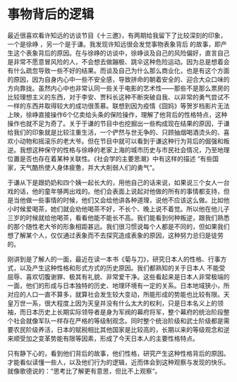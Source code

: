 # 事物背后的逻辑

最近很喜欢看许知远的访谈节目《十三邀》，有两期给我留下了比较深刻的印象，一个是徐峥 ，另一个是于谦。我发现许知远很会发觉事物表象背后 的故事，即产生这个表象背后的原因。在与徐峥的访谈中，徐峥谈及自己的风险偏好，直言自己是非常不愿意冒风险的人，不会想去做蹦极、跳伞这种危险运动。因为总是想着会有什么疏忽导致一些不好的结果。而谈及自己为什么那么商业化，也是有这个方面的原因，因为自身内心中一些不安全感，导致拼命的朝着安全的、迎合大众口味的方向靠拢。虽然内心中也非常认同一些关于电影的艺术性——那些不是那么票房的比较理想主义的东西，对于李安、贾科长这种不断突破自我、以非常的勇气尝试不一样的东西并取得较大的成功很羡慕。联想到因为疫情《囧妈》等贺岁档影片无法上映，徐峥直接操作6个亿卖给头条的保险操作，理解了他背后的性格特点，这种操作也就不足为奇了。关于于谦的节目中也挖掘出一些构成现在结果的原因，于谦给我们的印象就是比较注重生活，一个俨然与世无争的、只顾抽烟喝酒烫头的、喜欢小动物和摇滚乐的老大爷。但在节目中就可以看到于谦这种行为背后的倔强和叛逆。我想这种保守的性格与徐峥的老家上海的城市历史与市民社会情况，乃至地理位置是否也存在着某种关联性。《社会学的主要思潮》中有这样的描述 “有些国家，天气酷热使人身体疲惫，并大大削弱人们的勇气“。

于谦从下是跟奶奶和四个姨一起长大的，用他自己的话来说，如果说三个女人一台戏的话，他的童年够两出戏的。他们会表面上说起对他做的所有的事情都支持，但是当他做一些事情的时候，他们又会给他讲各种道理，说他不应该这么做。比如他小时候爱喝茶，她们就会劝他喝茶不好，不长个、晚上说不着觉。所以他在他儿子三岁的时候就给他喝茶，看看他能不能长不高。我们能看到何种叛逆，跟我们熟悉的那个随性老大爷的形象相距甚远。我们很习惯说每个人都是不同的，但如果我们想了解某个人，仅仅通过表象而不去探究造成表象的原因，这种努力总归是徒劳的。

刚讲到是了解人的一面，最近在读一本书《菊与刀》，研究日本人的性格、行事方式，以及产生这种性格和形式方式的历史原因。我们都熟知的关于日本人 不能受屈辱、喜欢切腹谢罪、极其有礼貌、非常爱干净。这些看起来是日本人非常极端的一面，他们的形成与日本独特的历史、地理环境有一定的关系。日本地域狭小，所对应的人口一直不算多，就算社会发生较大变动，所能形成的势能也比较有限。天皇万世一系，很大程度上因为天皇并没有什么太大的权利，只是日本名义上的领袖，而日本历史上长期实际领导者是身为军阀的幕府将军，整个幕府的统治阶段整个社会就像军队一样存在严格的等级制观念。同时整个统治阶级和武士阶级都是需要农民阶级养活，日本的赋税相比其他国家是比较高的，长期以来的等级观念和逆来顺受加之变革势能有限等因素，形成了今天日本人的主要性格特点。

只有静下心的，看到他们背后的故事，他们性格，研究产生这种性格背后的原因。才能看似读懂一些人，以及他们行为的逻辑，近而体会到这种观察与发现的快乐。就像歌德说的：“思考比了解更有意思，但比不上观察“。

